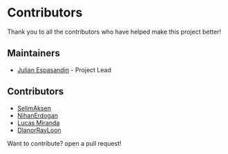 # Contributors

Thank you to all the contributors who have helped make this project better!

## Maintainers
- [Julian Espasandin](https://github.com/julianespa) - Project Lead

## Contributors
- [SelimAksen](https://github.com/SelimAksen)
- [NihanErdogan](https://github.com/Nihan233630)
- [Lucas Miranda](https://github.com/LucasMBO)
- [DlanorRayLoon](https://github.com/DlanorRayLoon)
  
Want to contribute? open a pull request!

